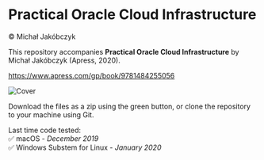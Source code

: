 # Practical Oracle Cloud Infrastructure
:copyright: Michał Jakóbczyk  

This repository accompanies **Practical Oracle Cloud Infrastructure** by Michał Jakóbczyk (Apress, 2020).

https://www.apress.com/gp/book/9781484255056

![Cover](https://images.springer.com/sgw/books/medium/9781484255056.jpg)

Download the files as a zip using the green button, or clone the repository to your machine using Git.

Last time code tested:  
:white_check_mark: macOS - *December 2019*  
:white_check_mark: Windows Substem for Linux - *January 2020*
